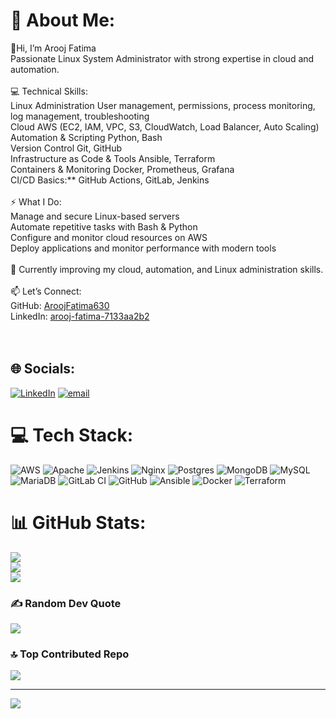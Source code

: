 

# 💫 About Me:
👋Hi, I’m Arooj Fatima<br>Passionate Linux System Administrator with strong expertise in cloud and automation.  <br><br>💻 Technical Skills:  <br>Linux Administration User management, permissions, process monitoring, log management, troubleshooting  <br>Cloud AWS (EC2, IAM, VPC, S3, CloudWatch, Load Balancer, Auto Scaling)  <br>Automation & Scripting Python, Bash  <br>Version Control Git, GitHub  <br>Infrastructure as Code & Tools Ansible, Terraform  <br>Containers & Monitoring Docker, Prometheus, Grafana  <br>CI/CD Basics:** GitHub Actions, GitLab, Jenkins  <br><br>⚡ What I Do:  <br>Manage and secure Linux-based servers  <br>Automate repetitive tasks with Bash & Python  <br>Configure and monitor cloud resources on AWS  <br>Deploy applications and monitor performance with modern tools  <br><br>🌱 Currently improving my cloud, automation, and Linux administration skills.  <br><br>📫  Let’s Connect:<br>GitHub: [AroojFatima630](https://github.com/AroojFatima630)  <br>LinkedIn: [arooj-fatima-7133aa2b2](https://www.linkedin.com/in/arooj-fatima-7133aa2b2)  <br><br><br>


## 🌐 Socials:
[![LinkedIn](https://img.shields.io/badge/LinkedIn-%230077B5.svg?logo=linkedin&logoColor=white)](https://linkedin.com/in/arooj-fatima-7133aa2b2) [![email](https://img.shields.io/badge/Email-D14836?logo=gmail&logoColor=white)](mailto:aroojfatima78633@gmail.com) 

# 💻 Tech Stack:
![AWS](https://img.shields.io/badge/AWS-%23FF9900.svg?style=for-the-badge&logo=amazon-aws&logoColor=white) ![Apache](https://img.shields.io/badge/apache-%23D42029.svg?style=for-the-badge&logo=apache&logoColor=white) ![Jenkins](https://img.shields.io/badge/jenkins-%232C5263.svg?style=for-the-badge&logo=jenkins&logoColor=white) ![Nginx](https://img.shields.io/badge/nginx-%23009639.svg?style=for-the-badge&logo=nginx&logoColor=white) ![Postgres](https://img.shields.io/badge/postgres-%23316192.svg?style=for-the-badge&logo=postgresql&logoColor=white) ![MongoDB](https://img.shields.io/badge/MongoDB-%234ea94b.svg?style=for-the-badge&logo=mongodb&logoColor=white) ![MySQL](https://img.shields.io/badge/mysql-4479A1.svg?style=for-the-badge&logo=mysql&logoColor=white) ![MariaDB](https://img.shields.io/badge/MariaDB-003545?style=for-the-badge&logo=mariadb&logoColor=white) ![GitLab CI](https://img.shields.io/badge/gitlab%20CI-%23181717.svg?style=for-the-badge&logo=gitlab&logoColor=white) ![GitHub](https://img.shields.io/badge/github-%23121011.svg?style=for-the-badge&logo=github&logoColor=white) ![Ansible](https://img.shields.io/badge/ansible-%231A1918.svg?style=for-the-badge&logo=ansible&logoColor=white) ![Docker](https://img.shields.io/badge/docker-%230db7ed.svg?style=for-the-badge&logo=docker&logoColor=white) ![Terraform](https://img.shields.io/badge/terraform-%235835CC.svg?style=for-the-badge&logo=terraform&logoColor=white)
# 📊 GitHub Stats:
![](https://github-readme-stats.vercel.app/api?username=AroojFatima630&theme=highcontrast&hide_border=false&include_all_commits=true&count_private=true)<br/>
![](https://nirzak-streak-stats.vercel.app/?user=AroojFatima630&theme=highcontrast&hide_border=false)<br/>
![](https://github-readme-stats.vercel.app/api/top-langs/?username=AroojFatima630&theme=highcontrast&hide_border=false&include_all_commits=true&count_private=true&layout=compact)

### ✍️ Random Dev Quote
![](https://quotes-github-readme.vercel.app/api?type=horizontal&theme=radical)

### 🔝 Top Contributed Repo
![](https://github-contributor-stats.vercel.app/api?username=AroojFatima630&limit=5&theme=tokyonight&combine_all_yearly_contributions=true)

---
[![](https://visitcount.itsvg.in/api?id=AroojFatima630&icon=0&color=0)](https://visitcount.itsvg.in)

<!-- Proudly created with GPRM ( https://gprm.itsvg.in ) -->

